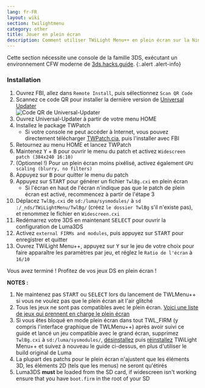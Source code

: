 ```yaml
---
lang: fr-FR
layout: wiki
section: twilightmenu
category: other
title: Jouer en plein écran
description: Comment utiliser TWiLight Menu++ en plein écran sur la Nintendo 3DS
---
```


Cette section nécessite une console de la famille 3DS, exécutant un environnement CFW moderne de [3ds.hacks.guide](https://3ds.hacks.guide).
{:.alert .alert-info}

### Installation
1. Ouvrez FBI, allez dans `Remote Install`, puis sélectionnez `Scan QR Code`
1. Scannez ce code QR pour installer la dernière version de [Universal Updater](https://github.com/Universal-Team/Universal-Updater)<br> ![Code QR de Universal-Updater](https://db.universal-team.net/assets/images/qr/universal-updater-cia.png)
1. Ouvrez Universal-Updater à partir de votre menu HOME
1. Installez le package TWPatch
   - Si votre console ne peut accéder à Internet, vous pouvez directement télécharger [TWPatch.cia](https://gbatemp.net/download/twpatch.37400/version/38832/download?file=302085), puis l'installer avec FBI
1. Retournez au menu HOME et lancez TWPatch
1. Maintenez <kbd class="face">Y</kbd> + <kbd class="face">B</kbd> pour ouvrir le menu du patch et activez `Widescreen patch (384x240 16:10)`
1. (Optionnel !) Pour un plein écran moins pixélisé, activez également `GPU scaling (blurry, no filters)`
1. Appuyez sur <kbd class="face">B</kbd> pour quitter le menu du patch
1. Appuyez sur <kbd>START</kbd> pour générer un fichier `TwlBg.cxi` en plein écran
   - Si l'écran en haut de l'écran n'indique pas que le patch de plein écran est activé, recommencez à partir de l'étape 3
1. Déplacez `TwlBg.cxi` de `sd:/luma/sysmodules/` à `sd :/_nds/TWiLightMenu/TwlBg/` (créez `le dossier TwlBg` s'il n'existe pas), et renommez le fichier en `Widescreen.cxi`
1. Redémarrez votre 3DS en maintenant <kbd>SELECT</kbd> pour ouvrir la configuration de Luma3DS
1. Activez `external FIRMs and modules`, puis appuyez sur <kbd>START</kbd> pour enregistrer et quitter
1. Ouvrez TWiLight Menu++, appuyez sur <kbd class="face">Y</kbd> sur le jeu de votre choix pour faire apparaître les paramètres par jeu, et réglez le `Ratio de l'écran` à `16/10`

Vous avez terminé ! Profitez de vos jeux DS en plein écran !

**NOTES :**
1. Ne maintenez pas <kbd>START</kbd> ou <kbd>SELECT</kbd> lors du lancement de TWLMenu++ si vous ne voulez pas que le plein écran ait l'air glitché
1. Tous les jeux ne sont pas compatibles avec le plein écran. [Voici une liste de jeux qui prennent en charge le plein écran](https://github.com/DS-Homebrew/TWiLightMenu/blob/master/7zfile/3DS%20-%20CFW%20users/Games%20supported%20with%20widescreen.txt)
1. Si vous êtes bloqué en mode plein écran dans tout TWL_FIRM (y compris l'interface graphique de TWLMenu++) après avoir suivi ce guide et lancé un jeu compatible avec le grand écran, supprimez `TwlBg.cxi` à `sd:/luma/sysmodules/`, [désinstallez](https://wiki.ds-homebrew.com/twilightmenu/uninstalling-3ds) puis [réinstallez](https://wiki.ds-homebrew.com/twilightmenu/installing-3ds) TWiLight Menu++ et suivez à nouveau le guide ci-dessus, en plus d'utiliser le build original de Luma
1. La plupart des patchs pour le plein écran n'ajustent que les éléments 3D, les éléments 2D (tels que les menus) ne seront qu'étirés
1. Luma3DS **must** be loaded from the SD card, if widescreen isn't working ensure that you have `boot.firm` in the root of your SD
